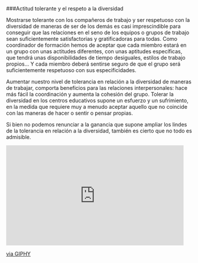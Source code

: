 ###Actitud tolerante y el respeto a la diversidad

Mostrarse tolerante con los compañeros de trabajo y ser respetuoso con la diversidad de maneras de ser de los demás es casi imprescindible para conseguir que las relaciones en el seno de los equipos o grupos de trabajo sean suficientemente satisfactorias y gratificadoras para todas. Como coordinador de formación hemos de aceptar que cada miembro estará en un grupo con unas actitudes diferentes, con unas aptitudes específicas, que tendrá unas disponibilidades de tiempo desiguales, estilos de trabajo propios… Y cada miembro deberá sentirse seguro de que el grupo será suficientemente respetuoso con sus especificidades.

Aumentar nuestro nivel de tolerancia en relación a la diversidad de maneras de trabajar, comporta beneficios para las relaciones interpersonales: hace más fácil la coordinación y aumenta la cohesión del grupo. Tolerar la diversidad en los centros educativos supone un esfuerzo y un sufrimiento, en la medida que requiere muy a menudo aceptar aquello que no coincide con las maneras de hacer o sentir o pensar propias.

Si bien no podemos renunciar a la ganancia que supone ampliar los lindes de la tolerancia en relación a la diversidad, también es cierto que no todo es admisible.
<iframe src="https://giphy.com/embed/C4SFWGShQfpqE" width="480" height="271" frameBorder="0" class="giphy-embed" allowFullScreen></iframe><p><a href="https://giphy.com/gifs/girl-group-front-C4SFWGShQfpqE">via GIPHY</a></p>

